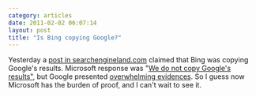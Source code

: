```yaml
---
category: articles
date: 2011-02-02 06:07:14
layout: post
title: "Is Bing copying Google?"
---
```


<p>Yesterday a <a href="http://searchengineland.com/google-bing-is-cheating-copying-our-search-results-62914">post in searchengineland.com</a> claimed that Bing was copying Google's results. Microsoft response was "<a href="http://www.zdnet.com/blog/microsoft/microsoft-we-do-not-copy-googles-results/8557">We do not copy Google's results"</a>, but Google presented <a href="http://googleblog.blogspot.com/2011/02/microsofts-bing-uses-google-search.html">overwhelming evidences</a>. So I guess now Microsoft has the burden of proof, and I can't wait to see it.</p>

